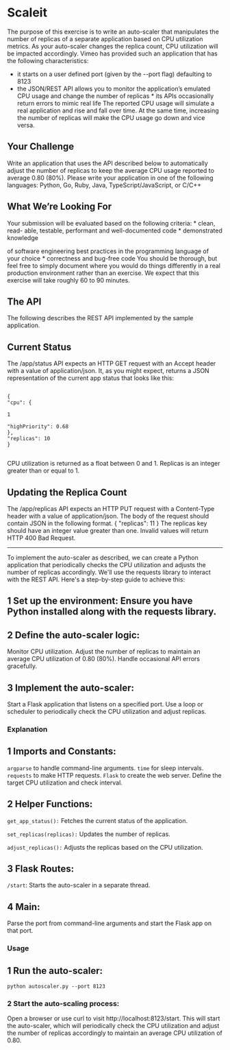 # Scaleit
The purpose of this exercise is to write an auto-scaler that manipulates the
number of replicas of a separate application based on CPU utilization metrics.
As your auto-scaler changes the replica count, CPU utilization will be impacted
accordingly.
Vimeo has provided such an application that has the following characteristics:
* it starts on a user defined port (given by the --port flag) defaulting to 8123
* the JSON/REST API allows you to monitor the application’s emulated CPU
usage and change the number of replicas * its APIs occasionally return errors
to mimic real life
The reported CPU usage will simulate a real application and rise and fall over
time. At the same time, increasing the number of replicas will make the CPU
usage go down and vice versa.


## Your Challenge

Write an application that uses the API described below to automatically adjust
the number of replicas to keep the average CPU usage reported to average 0.80
(80%).
Please write your application in one of the following languages: Python, Go,
Ruby, Java, TypeScript/JavaScript, or C/C++

## What We’re Looking For

Your submission will be evaluated based on the following criteria: * clean, read-
able, testable, performant and well-documented code * demonstrated knowledge

of software engineering best practices in the programming language of your
choice * correctness and bug-free code
You should be thorough, but feel free to simply document where you would do
things differently in a real production environment rather than an exercise.
We expect that this exercise will take roughly 60 to 90 minutes.

## The API


The following describes the REST API implemented by the sample application.


## Current Status


The /app/status API expects an HTTP GET request with an Accept header
with a value of application/json. It, as you might expect, returns a JSON
representation of the current app status that looks like this:
```

{
"cpu": {

1

"highPriority": 0.68
},
"replicas": 10
}


```

CPU utilization is returned as a float between 0 and 1. Replicas is an integer
greater than or equal to 1.


## Updating the Replica Count

The /app/replicas API expects an HTTP PUT request with a Content-Type
header with a value of application/json. The body of the request should
contain JSON in the following format.
{
"replicas": 11
}
The replicas key should have an integer value greater than one. Invalid values
will return HTTP 400 Bad Request.




___________________________________

To implement the auto-scaler as described, we can create a Python application that periodically checks the CPU utilization and adjusts the number of replicas accordingly. We'll use the requests library to interact with the REST API. Here's a step-by-step guide to achieve this:

## 1 Set up the environment: Ensure you have Python installed along with the requests library.

## 2 Define the auto-scaler logic:

Monitor CPU utilization.
Adjust the number of replicas to maintain an average CPU utilization of 0.80 (80%).
Handle occasional API errors gracefully.

## 3 Implement the auto-scaler:

Start a Flask application that listens on a specified port.
Use a loop or scheduler to periodically check the CPU utilization and adjust replicas.


### Explanation


## 1 Imports and Constants:

```argparse``` to handle command-line arguments.
```time``` for sleep intervals.
```requests``` to make HTTP requests.
```Flask``` to create the web server.
Define the target CPU utilization and check interval.

## 2 Helper Functions:

```get_app_status():``` Fetches the current status of the application.


```set_replicas(replicas):``` Updates the number of replicas.


```adjust_replicas():``` Adjusts the replicas based on the CPU utilization.



## 3 Flask Routes:

```/start```: Starts the auto-scaler in a separate thread.

## 4 Main:

Parse the port from command-line arguments and start the Flask app on that port.


### Usage

## 1 Run the auto-scaler:



```
python autoscaler.py --port 8123
```

### 2 Start the auto-scaling process:

Open a browser or use curl to visit http://localhost:8123/start.
This will start the auto-scaler, which will periodically check the CPU utilization and adjust the number of replicas accordingly to maintain an average CPU utilization of 0.80.

